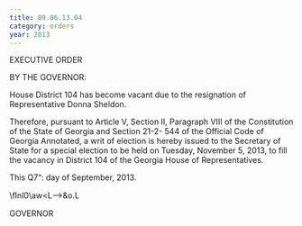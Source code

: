 ```yaml
---
title: 09.06.13.04
category: orders
year: 2013
---
```

 

EXECUTIVE ORDER

BY THE GOVERNOR:

House District 104 has become vacant due to the resignation
of Representative Donna Sheldon.

Therefore, pursuant to Article V, Section II, Paragraph VIII
of the Constitution of the State of Georgia and Section 21-2-
544 of the Official Code of Georgia Annotated, a writ of
election is hereby issued to the Secretary of State for a special
election to be held on Tuesday, November 5, 2013, to fill the
vacancy in District 104 of the Georgia House of
Representatives.

This Q7“: day of September, 2013.

\ﬂnI0\aw\<L—>&o.L

GOVERNOR

